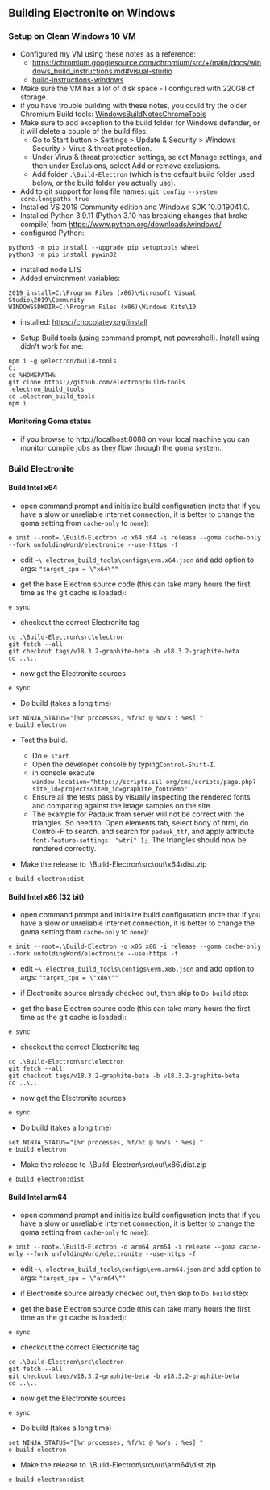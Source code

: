 ## Building Electronite on Windows
### Setup on Clean Windows 10 VM
- Configured my VM using these notes as a reference:
  - https://chromium.googlesource.com/chromium/src/+/main/docs/windows_build_instructions.md#visual-studio
  - [build-instructions-windows](../build-instructions-windows.md)
- Make sure the VM has a lot of disk space - I configured with 220GB of storage.
- if you have trouble building with these notes, you could try the older Chromium Build tools: [WindowsBuildNotesChromeTools](WindowsBuildNotesChromeTools.md) 
- Make sure to add exception to the build folder for Windows defender, or it will delete a couple of the build files.
  - Go to Start button > Settings > Update & Security > Windows Security > Virus & threat protection.
  - Under Virus & threat protection settings, select Manage settings, and then under Exclusions, select Add or remove exclusions.
  - Add folder `.\Build-Electron` (which is the default build folder used below, or the build folder you actually use).
- Add to git support for long file names: `git config --system core.longpaths true`
- Installed VS 2019 Community edition and Windows SDK 10.0.19041.0.
- Installed Python 3.9.11 (Python 3.10 has breaking changes that broke compile) from https://www.python.org/downloads/windows/
- configured Python:
```
python3 -m pip install --upgrade pip setuptools wheel
python3 -m pip install pywin32
```
- installed node LTS
- Added environment variables:
```
2019_install=C:\Program Files (x86)\Microsoft Visual Studio\2019\Community
WINDOWSSDKDIR=C:\Program Files (x86)\Windows Kits\10
```

- installed: https://chocolatey.org/install
	
- Setup Build tools (using command prompt, not powershell).  Install using didn't work for me:
```
npm i -g @electron/build-tools
C:
cd %HOMEPATH%
git clone https://github.com/electron/build-tools .electron_build_tools
cd .electron_build_tools
npm i
```

#### Monitoring Goma status
- if you browse to http://localhost:8088 on your local machine you can monitor compile jobs as they flow through the goma system.

### Build Electronite
#### Build Intel x64
- open command prompt and initialize build configuration (note that if you have a slow or unreliable internet connection, it is better to change the goma setting from `cache-only` to `none`):
```
e init --root=.\Build-Electron -o x64 x64 -i release --goma cache-only --fork unfoldingWord/electronite --use-https -f
```

- edit `~\.electron_build_tools\configs\evm.x64.json`
and add option to args:       `"target_cpu = \"x64\""`

- get the base Electron source code (this can take many hours the first time as the git cache is loaded):
```
e sync
```

- checkout the correct Electronite tag
```
cd .\Build-Electron\src\electron
git fetch --all
git checkout tags/v18.3.2-graphite-beta -b v18.3.2-graphite-beta
cd ..\..
```

- now get the Electronite sources
```
e sync
```

- Do build (takes a long time)
```
set NINJA_STATUS="[%r processes, %f/%t @ %o/s : %es] "
e build electron
```

- Test the build.
    - Do `e start`.
    - Open the developer console by typing`Control-Shift-I`.
    - in console execute `window.location="https://scripts.sil.org/cms/scripts/page.php?site_id=projects&item_id=graphite_fontdemo"`
    - Ensure all the tests pass by visually inspecting the rendered fonts and comparing against the image samples on the site.
    - The example for Padauk from server will not be correct with the triangles.  So need to:
      Open elements tab, select body of html, do Control-F to search, and search for `padauk_ttf`, and apply attribute `font-feature-settings: "wtri" 1;`.  The triangles should now be rendered correctly.

- Make the release to .\Build-Electron\src\out\x64\dist.zip
```
e build electron:dist
```

#### Build Intel x86 (32 bit)
- open command prompt and initialize build configuration (note that if you have a slow or unreliable internet connection, it is better to change the goma setting from `cache-only` to `none`):
```
e init --root=.\Build-Electron -o x86 x86 -i release --goma cache-only --fork unfoldingWord/electronite --use-https -f
```

- edit `~\.electron_build_tools\configs\evm.x86.json`
  and add option to args:       `"target_cpu = \"x86\""`

- if Electronite source already checked out, then skip to `Do build` step:

- get the base Electron source code (this can take many hours the first time as the git cache is loaded):
```
e sync
```

- checkout the correct Electronite tag
```
cd .\Build-Electron\src\electron
git fetch --all
git checkout tags/v18.3.2-graphite-beta -b v18.3.2-graphite-beta
cd ..\..
```

- now get the Electronite sources
```
e sync
```

- Do build (takes a long time)
```
set NINJA_STATUS="[%r processes, %f/%t @ %o/s : %es] "
e build electron
```

- Make the release to .\Build-Electron\src\out\x86\dist.zip
```
e build electron:dist
```

#### Build Intel arm64
- open command prompt and initialize build configuration (note that if you have a slow or unreliable internet connection, it is better to change the goma setting from `cache-only` to `none`):
```
e init --root=.\Build-Electron -o arm64 arm64 -i release --goma cache-only --fork unfoldingWord/electronite --use-https -f
```

- edit `~\.electron_build_tools\configs\evm.arm64.json`
  and add option to args:       `"target_cpu = \"arm64\""`

- if Electronite source already checked out, then skip to `Do build` step:

- get the base Electron source code (this can take many hours the first time as the git cache is loaded):
```
e sync
```

- checkout the correct Electronite tag
```
cd .\Build-Electron\src\electron
git fetch --all
git checkout tags/v18.3.2-graphite-beta -b v18.3.2-graphite-beta
cd ..\..
```

- now get the Electronite sources
```
e sync
```

- Do build (takes a long time)
```
set NINJA_STATUS="[%r processes, %f/%t @ %o/s : %es] "
e build electron
```

- Make the release to .\Build-Electron\src\out\arm64\dist.zip
```
e build electron:dist
```

